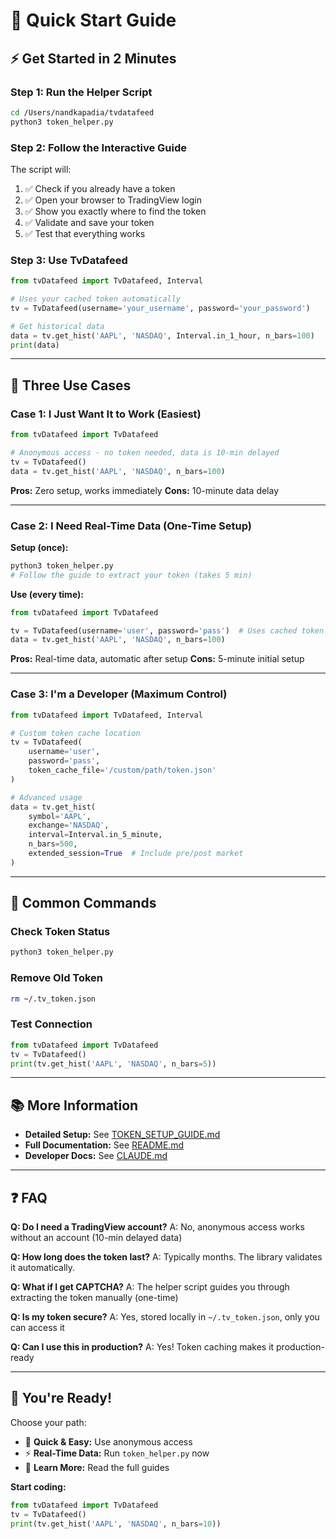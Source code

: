 # 🚀 Quick Start Guide

## ⚡ Get Started in 2 Minutes

### **Step 1: Run the Helper Script**

```bash
cd /Users/nandkapadia/tvdatafeed
python3 token_helper.py
```

### **Step 2: Follow the Interactive Guide**

The script will:
1. ✅ Check if you already have a token
2. ✅ Open your browser to TradingView login
3. ✅ Show you exactly where to find the token
4. ✅ Validate and save your token
5. ✅ Test that everything works

### **Step 3: Use TvDatafeed**

```python
from tvDatafeed import TvDatafeed, Interval

# Uses your cached token automatically
tv = TvDatafeed(username='your_username', password='your_password')

# Get historical data
data = tv.get_hist('AAPL', 'NASDAQ', Interval.in_1_hour, n_bars=100)
print(data)
```

---

## 🎯 Three Use Cases

### **Case 1: I Just Want It to Work** (Easiest)

```python
from tvDatafeed import TvDatafeed

# Anonymous access - no token needed, data is 10-min delayed
tv = TvDatafeed()
data = tv.get_hist('AAPL', 'NASDAQ', n_bars=100)
```

**Pros:** Zero setup, works immediately
**Cons:** 10-minute data delay

---

### **Case 2: I Need Real-Time Data** (One-Time Setup)

**Setup (once):**
```bash
python3 token_helper.py
# Follow the guide to extract your token (takes 5 min)
```

**Use (every time):**
```python
from tvDatafeed import TvDatafeed

tv = TvDatafeed(username='user', password='pass')  # Uses cached token
data = tv.get_hist('AAPL', 'NASDAQ', n_bars=100)
```

**Pros:** Real-time data, automatic after setup
**Cons:** 5-minute initial setup

---

### **Case 3: I'm a Developer** (Maximum Control)

```python
from tvDatafeed import TvDatafeed, Interval

# Custom token cache location
tv = TvDatafeed(
    username='user',
    password='pass',
    token_cache_file='/custom/path/token.json'
)

# Advanced usage
data = tv.get_hist(
    symbol='AAPL',
    exchange='NASDAQ',
    interval=Interval.in_5_minute,
    n_bars=500,
    extended_session=True  # Include pre/post market
)
```

---

## 🔧 Common Commands

### **Check Token Status**
```bash
python3 token_helper.py
```

### **Remove Old Token**
```bash
rm ~/.tv_token.json
```

### **Test Connection**
```python
from tvDatafeed import TvDatafeed
tv = TvDatafeed()
print(tv.get_hist('AAPL', 'NASDAQ', n_bars=5))
```

---

## 📚 More Information

- **Detailed Setup:** See [TOKEN_SETUP_GUIDE.md](TOKEN_SETUP_GUIDE.md)
- **Full Documentation:** See [README.md](README.md)
- **Developer Docs:** See [CLAUDE.md](CLAUDE.md)

---

## ❓ FAQ

**Q: Do I need a TradingView account?**
A: No, anonymous access works without an account (10-min delayed data)

**Q: How long does the token last?**
A: Typically months. The library validates it automatically.

**Q: What if I get CAPTCHA?**
A: The helper script guides you through extracting the token manually (one-time)

**Q: Is my token secure?**
A: Yes, stored locally in `~/.tv_token.json`, only you can access it

**Q: Can I use this in production?**
A: Yes! Token caching makes it production-ready

---

## 🎉 You're Ready!

Choose your path:
- 🏃 **Quick & Easy:** Use anonymous access
- ⚡ **Real-Time Data:** Run `token_helper.py` now
- 📖 **Learn More:** Read the full guides

**Start coding:**
```python
from tvDatafeed import TvDatafeed
tv = TvDatafeed()
print(tv.get_hist('AAPL', 'NASDAQ', n_bars=10))
```
